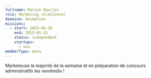 ```yaml
---
fullname: Marine Bourjac
role: Marketing relationnel
domaine: Animation
missions:
  - start: 2023-09-26
    end: 2025-01-31
    status: independent
    startups:
      - snu
memberType: beta
---
```

Marketeuse la majorité de la semaine et en préparation de concours administratifs les vendredis !